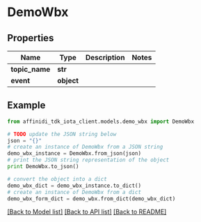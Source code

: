 # DemoWbx

## Properties

| Name           | Type       | Description | Notes |
| -------------- | ---------- | ----------- | ----- |
| **topic_name** | **str**    |             |
| **event**      | **object** |             |

## Example

```python
from affinidi_tdk_iota_client.models.demo_wbx import DemoWbx

# TODO update the JSON string below
json = "{}"
# create an instance of DemoWbx from a JSON string
demo_wbx_instance = DemoWbx.from_json(json)
# print the JSON string representation of the object
print DemoWbx.to_json()

# convert the object into a dict
demo_wbx_dict = demo_wbx_instance.to_dict()
# create an instance of DemoWbx from a dict
demo_wbx_form_dict = demo_wbx.from_dict(demo_wbx_dict)
```

[[Back to Model list]](../README.md#documentation-for-models) [[Back to API list]](../README.md#documentation-for-api-endpoints) [[Back to README]](../README.md)
